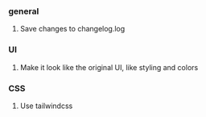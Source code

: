 ### general

1. Save changes to changelog.log

### UI

1. Make it look like the original UI, like styling and colors

### CSS

1. Use tailwindcss
